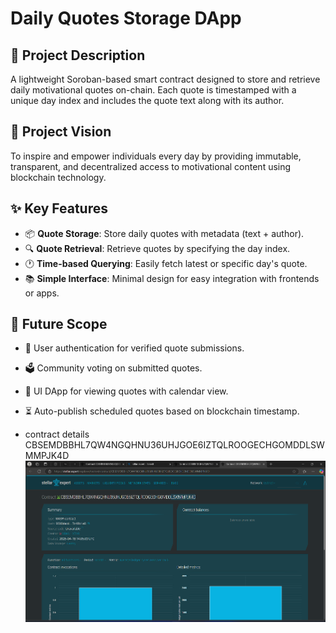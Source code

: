 # Daily Quotes Storage DApp

## 📖 Project Description

A lightweight Soroban-based smart contract designed to store and retrieve daily motivational quotes on-chain. Each quote is timestamped with a unique day index and includes the quote text along with its author.

## 🌟 Project Vision

To inspire and empower individuals every day by providing immutable, transparent, and decentralized access to motivational content using blockchain technology.

## ✨ Key Features

- 📦 **Quote Storage**: Store daily quotes with metadata (text + author).
- 🔍 **Quote Retrieval**: Retrieve quotes by specifying the day index.
- 🕐 **Time-based Querying**: Easily fetch latest or specific day's quote.
- 📚 **Simple Interface**: Minimal design for easy integration with frontends or apps.

## 🚀 Future Scope

- 🔐 User authentication for verified quote submissions.
- 🗳️ Community voting on submitted quotes.
- 🎨 UI DApp for viewing quotes with calendar view.
- ⏳ Auto-publish scheduled quotes based on blockchain timestamp.

- contract details CBSEMDBBHL7QW4NGQHNU36UHJGOE6IZTQLROOGECHGOMDDLSWMMPJK4D
![alt text](image.png)
